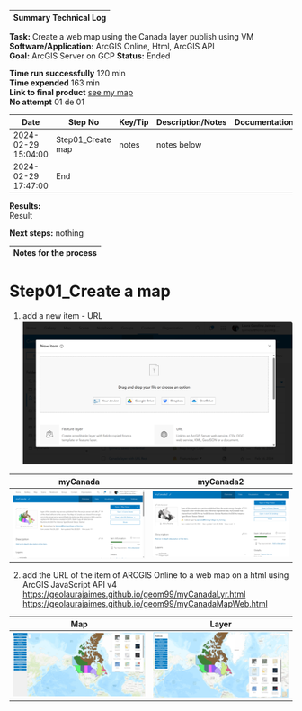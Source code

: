 | **Summary Technical Log**                                 |
|-----------------------------------------------------------|

**Task:** Create a web map using the Canada layer publish using VM    
**Software/Application:** ArcGIS Online, Html, ArcGIS API  
**Goal:** ArcGIS Server on GCP
**Status:** Ended
  
**Time run successfully**  120 min  
**Time expended**          163 min  
**Link to final product** [see my map](https://geolaurajaimes.github.io/geom99/myCanadaMapWeb.html)  
**No attempt** 01 de 01  
  
  
| **Date**              | **Step No**                                   | **Key/Tip** | **Description/Notes** | **Documentation** |
|-----------------------|-----------------------------------------------|-------------|-----------------------|-------------------|
| 2024-02-29 15:04:00   | Step01_Create map                             | notes       | notes below           |           |
| 2024-02-29 17:47:00   | End                                           |

**Results:**  
Result

**Next steps:**
nothing

| **Notes for the process**                                |
|-----------------------------------------------------------|

# Step01_Create a map
1. add a new item - URL
![imagen](../a00templates/img/img66.png)  

| **myCanada**                              | **myCanada2**                            |  
|-------------------------------------------|------------------------------------------|  
| ![imagen](../a00templates/img/img64.png)  | ![imagen](../a00templates/img/img65.png) |

2. add the URL of the item of ARCGIS Online to a web map on a html using ArcGIS JavaScript API v4
https://geolaurajaimes.github.io/geom99/myCanadaLyr.html  
https://geolaurajaimes.github.io/geom99/myCanadaMapWeb.html  

| **Map**              | **Layer**                                   |  
|-----------------------|-----------------------------------------------|  
| ![imagen](../a00templates/img/img62.png)  | ![imagen](../a00templates/img/img63.png) |
